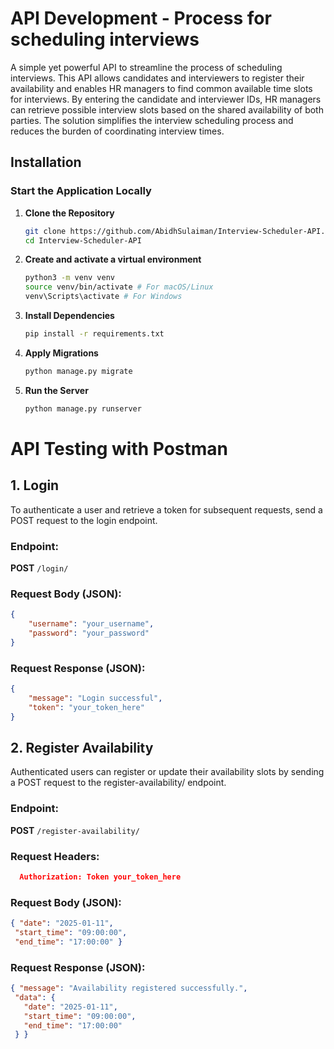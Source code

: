 # API Development - Process for scheduling interviews

A simple yet powerful API to streamline the process of scheduling interviews. This API allows candidates and interviewers to register their availability and enables HR managers to find common available time slots for interviews. By entering the candidate and interviewer IDs, HR managers can retrieve possible interview slots based on the shared availability of both parties. The solution simplifies the interview scheduling process and reduces the burden of coordinating interview times.


  ## Installation

### Start the Application Locally

1. **Clone the Repository**
   ```bash
   git clone https://github.com/AbidhSulaiman/Interview-Scheduler-API.git
   cd Interview-Scheduler-API


2. **Create and activate a virtual environment**
   ```bash
   python3 -m venv venv
   source venv/bin/activate # For macOS/Linux
   venv\Scripts\activate # For Windows

3. **Install Dependencies**
   ```bash
   pip install -r requirements.txt

4. **Apply Migrations**
   ```bash
   python manage.py migrate

5. **Run the Server**
   ```bash
   python manage.py runserver

# API Testing with Postman

## 1. Login

To authenticate a user and retrieve a token for subsequent requests, send a POST request to the login endpoint.

### Endpoint:
**POST** `/login/`

### Request Body (JSON):

```json
{
    "username": "your_username",
    "password": "your_password"
}
```

### Request Response (JSON):

```json
{
    "message": "Login successful",
    "token": "your_token_here"
}
```

## 2. Register Availability

Authenticated users can register or update their availability slots by sending a POST request to the register-availability/ endpoint.

### Endpoint:
**POST** `/register-availability/`

### Request Headers:
```json
  Authorization: Token your_token_here
```
### Request Body (JSON):

```json
{ "date": "2025-01-11",
 "start_time": "09:00:00",
 "end_time": "17:00:00" }
```

### Request Response (JSON):

```json
{ "message": "Availability registered successfully.",
 "data": {
   "date": "2025-01-11",
   "start_time": "09:00:00",
   "end_time": "17:00:00"
 } }
```


